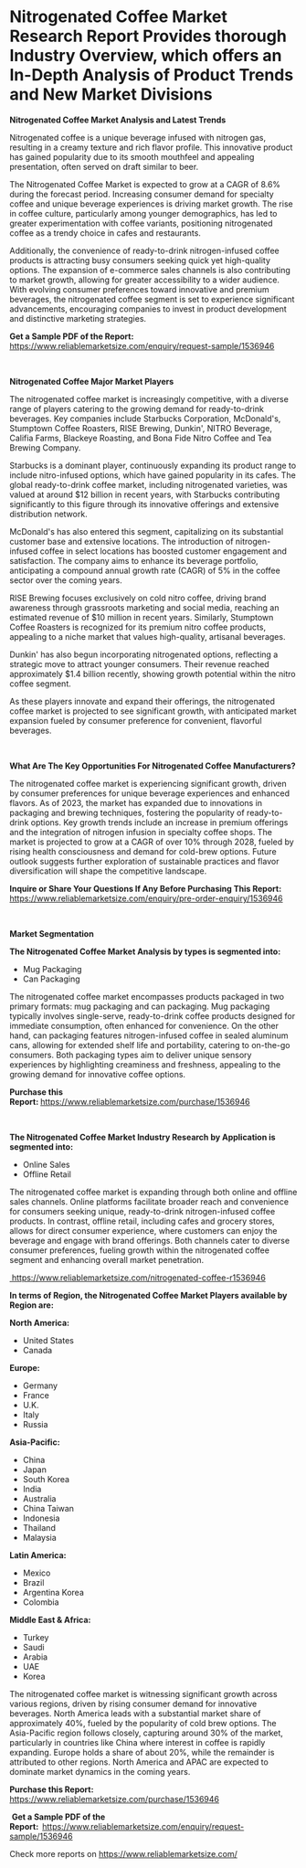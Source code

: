 <p><h1>Nitrogenated Coffee Market Research Report Provides thorough Industry Overview, which offers an In-Depth Analysis of Product Trends and New Market Divisions</h1></p><p><strong>Nitrogenated Coffee Market Analysis and Latest Trends</strong></p>
<p><p>Nitrogenated coffee is a unique beverage infused with nitrogen gas, resulting in a creamy texture and rich flavor profile. This innovative product has gained popularity due to its smooth mouthfeel and appealing presentation, often served on draft similar to beer. </p><p>The Nitrogenated Coffee Market is expected to grow at a CAGR of 8.6% during the forecast period. Increasing consumer demand for specialty coffee and unique beverage experiences is driving market growth. The rise in coffee culture, particularly among younger demographics, has led to greater experimentation with coffee variants, positioning nitrogenated coffee as a trendy choice in cafes and restaurants.</p><p>Additionally, the convenience of ready-to-drink nitrogen-infused coffee products is attracting busy consumers seeking quick yet high-quality options. The expansion of e-commerce sales channels is also contributing to market growth, allowing for greater accessibility to a wider audience. With evolving consumer preferences toward innovative and premium beverages, the nitrogenated coffee segment is set to experience significant advancements, encouraging companies to invest in product development and distinctive marketing strategies.</p></p>
<p><strong>Get a Sample PDF of the Report:&nbsp;</strong> <a href="https://www.reliablemarketsize.com/enquiry/request-sample/1536946?utm_campaign=1911&utm_medium=2&utm_source=Github&utm_content=ia&utm_term=15022025&utm_id=nitrogenated-coffee">https://www.reliablemarketsize.com/enquiry/request-sample/1536946</a></p>
<p>&nbsp;</p>
<p><strong>Nitrogenated Coffee Major Market Players</strong></p>
<p><p>The nitrogenated coffee market is increasingly competitive, with a diverse range of players catering to the growing demand for ready-to-drink beverages. Key companies include Starbucks Corporation, McDonald's, Stumptown Coffee Roasters, RISE Brewing, Dunkin', NITRO Beverage, Califia Farms, Blackeye Roasting, and Bona Fide Nitro Coffee and Tea Brewing Company.</p><p>Starbucks is a dominant player, continuously expanding its product range to include nitro-infused options, which have gained popularity in its cafes. The global ready-to-drink coffee market, including nitrogenated varieties, was valued at around $12 billion in recent years, with Starbucks contributing significantly to this figure through its innovative offerings and extensive distribution network.</p><p>McDonald's has also entered this segment, capitalizing on its substantial customer base and extensive locations. The introduction of nitrogen-infused coffee in select locations has boosted customer engagement and satisfaction. The company aims to enhance its beverage portfolio, anticipating a compound annual growth rate (CAGR) of 5% in the coffee sector over the coming years.</p><p>RISE Brewing focuses exclusively on cold nitro coffee, driving brand awareness through grassroots marketing and social media, reaching an estimated revenue of $10 million in recent years. Similarly, Stumptown Coffee Roasters is recognized for its premium nitro coffee products, appealing to a niche market that values high-quality, artisanal beverages.</p><p>Dunkin' has also begun incorporating nitrogenated options, reflecting a strategic move to attract younger consumers. Their revenue reached approximately $1.4 billion recently, showing growth potential within the nitro coffee segment.</p><p>As these players innovate and expand their offerings, the nitrogenated coffee market is projected to see significant growth, with anticipated market expansion fueled by consumer preference for convenient, flavorful beverages.</p></p>
<p>&nbsp;</p>
<p><strong>What Are The Key Opportunities For Nitrogenated Coffee Manufacturers?</strong></p>
<p><p>The nitrogenated coffee market is experiencing significant growth, driven by consumer preferences for unique beverage experiences and enhanced flavors. As of 2023, the market has expanded due to innovations in packaging and brewing techniques, fostering the popularity of ready-to-drink options. Key growth trends include an increase in premium offerings and the integration of nitrogen infusion in specialty coffee shops. The market is projected to grow at a CAGR of over 10% through 2028, fueled by rising health consciousness and demand for cold-brew options. Future outlook suggests further exploration of sustainable practices and flavor diversification will shape the competitive landscape.</p></p>
<p><strong>Inquire or Share Your Questions If Any Before Purchasing This Report:</strong> <a href="https://www.reliablemarketsize.com/enquiry/pre-order-enquiry/1536946?utm_campaign=1911&utm_medium=2&utm_source=Github&utm_content=ia&utm_term=15022025&utm_id=nitrogenated-coffee">https://www.reliablemarketsize.com/enquiry/pre-order-enquiry/1536946</a></p>
<p>&nbsp;</p>
<p><strong>Market Segmentation</strong></p>
<p><strong>The Nitrogenated Coffee Market Analysis by types is segmented into:</strong></p>
<p><ul><li>Mug Packaging</li><li>Can Packaging</li></ul></p>
<p><p>The nitrogenated coffee market encompasses products packaged in two primary formats: mug packaging and can packaging. Mug packaging typically involves single-serve, ready-to-drink coffee products designed for immediate consumption, often enhanced for convenience. On the other hand, can packaging features nitrogen-infused coffee in sealed aluminum cans, allowing for extended shelf life and portability, catering to on-the-go consumers. Both packaging types aim to deliver unique sensory experiences by highlighting creaminess and freshness, appealing to the growing demand for innovative coffee options.</p></p>
<p><strong>Purchase this Report:&nbsp;</strong><a href="https://www.reliablemarketsize.com/purchase/1536946?utm_campaign=1911&utm_medium=2&utm_source=Github&utm_content=ia&utm_term=15022025&utm_id=nitrogenated-coffee">https://www.reliablemarketsize.com/purchase/1536946</a></p>
<p>&nbsp;</p>
<p><strong>The Nitrogenated Coffee Market Industry Research by Application is segmented into:</strong></p>
<p><ul><li>Online Sales</li><li>Offline Retail</li></ul></p>
<p><p>The nitrogenated coffee market is expanding through both online and offline sales channels. Online platforms facilitate broader reach and convenience for consumers seeking unique, ready-to-drink nitrogen-infused coffee products. In contrast, offline retail, including cafes and grocery stores, allows for direct consumer experience, where customers can enjoy the beverage and engage with brand offerings. Both channels cater to diverse consumer preferences, fueling growth within the nitrogenated coffee segment and enhancing overall market penetration.</p></p>
<p><a href="https://www.reliablemarketsize.com/nitrogenated-coffee-r1536946?utm_campaign=1911&utm_medium=2&utm_source=Github&utm_content=ia&utm_term=15022025&utm_id=nitrogenated-coffee">&nbsp;https://www.reliablemarketsize.com/nitrogenated-coffee-r1536946</a></p>
<p><strong>In terms of Region, the Nitrogenated Coffee Market Players available by Region are:</strong></p>
<p>
    <p> <strong> North America: </strong>
        <ul>
            <li>United States</li>
            <li>Canada</li>
        </ul>
        </p> 
    <p> <strong> Europe: </strong>
        <ul>
            <li>Germany</li>
            <li>France</li>
            <li>U.K.</li>
            <li>Italy</li>
            <li>Russia</li>
        </ul>
        </p> 
    <p> <strong> Asia-Pacific: </strong>
        <ul>
            <li>China</li>
            <li>Japan</li>
            <li>South Korea</li>
            <li>India</li>
            <li>Australia</li>
            <li>China Taiwan</li>
            <li>Indonesia</li>
            <li>Thailand</li>
            <li>Malaysia</li>
        </ul>
        </p> 
    <p> <strong> Latin America: </strong>
        <ul>
            <li>Mexico</li>
            <li>Brazil</li>
            <li>Argentina Korea</li>
            <li>Colombia</li>
        </ul>
        </p> 
    <p> <strong> Middle East & Africa: </strong>
        <ul>
            <li>Turkey</li>
            <li>Saudi</li>
            <li>Arabia</li>
            <li>UAE</li>
            <li>Korea</li>
        </ul>
    </p>
    </p>
<p><p>The nitrogenated coffee market is witnessing significant growth across various regions, driven by rising consumer demand for innovative beverages. North America leads with a substantial market share of approximately 40%, fueled by the popularity of cold brew options. The Asia-Pacific region follows closely, capturing around 30% of the market, particularly in countries like China where interest in coffee is rapidly expanding. Europe holds a share of about 20%, while the remainder is attributed to other regions. North America and APAC are expected to dominate market dynamics in the coming years.</p></p>
<p><strong>Purchase this Report: </strong><a href="https://www.reliablemarketsize.com/purchase/1536946?utm_campaign=1911&utm_medium=2&utm_source=Github&utm_content=ia&utm_term=15022025&utm_id=nitrogenated-coffee">https://www.reliablemarketsize.com/purchase/1536946</a></p>
<p>&nbsp;<strong>Get a Sample PDF of the Report:&nbsp;&nbsp;</strong><a href="https://www.reliablemarketsize.com/enquiry/request-sample/1536946?utm_campaign=1911&utm_medium=2&utm_source=Github&utm_content=ia&utm_term=15022025&utm_id=nitrogenated-coffee">https://www.reliablemarketsize.com/enquiry/request-sample/1536946</a></p>
<p><strong></strong></p>
<p>Check more reports on <a href="https://www.reliablemarketsize.com/?utm_campaign=1911&utm_medium=2&utm_source=Github&utm_content=ia&utm_term=15022025&utm_id=nitrogenated-coffee">https://www.reliablemarketsize.com/</a></p>